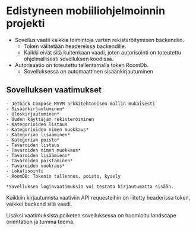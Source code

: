 # Edistyneen mobiiliohjelmoinnin projekti

* Sovellus vaatii kaikkia toimintoja varten rekisteröitymisen backendiin.
    * Token välitetään headereissa backendille. 
    * Kaikki eivät sitä kuitenkaan vaadi, joten autorisointi on toteutettu ohjelmallisesti sovelluksen koodissa.
* Autorisaatio on toteutettu tallentamalla token RoomDb.
    * Sovelluksessa on automaattinen sisäänkirjautuminen

## Sovelluksen vaatimukset
    - Jetback Compose MVVM arkkitehtonisen mallin mukaisesti
    - Sisäänkirjautuminen*
    - Uloskirjautuminen*
    - Uuden käyttäjän rekisteröiminen
    - Kategorioiden listaus
    - Kategorioiden nimen muokkaus*
    - Kategorian lisääminen*
    - Kategorian poisto*
    - Tavaroiden listaus
    - Tavaroiden nimen muokkaus*
    - Tavaroiden lisäämienn*
    - Tavaroiden poistaminen*
    - Tavaroiden vuokraus*
    - Lokalisointi
    - RoomDB: Tokenin tallennus, poisto, kysely

    *Sovelluksen loginvaatimuksia voi testata kirjautumatta sisään.
   
Kaikkiin kirjautumista vaativiin API requesteihin on liitetty headerissa token, vaikkei backend sitä vaadi.

Lisäksi vaatimuksista poiketen sovelluksessa on huomioitu landscape orientation ja tumma teema.
